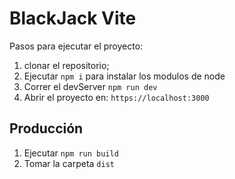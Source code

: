 # BlackJack Vite

Pasos para ejecutar el proyecto:

1. clonar el repositorio;
2. Ejecutar ```npm i``` para instalar los modulos de node
3. Correr el devServer ``` npm run dev ```
4. Abrir el proyecto en: ``https://localhost:3000 ``

## Producción
1. Ejecutar `` npm run build ``
2. Tomar la carpeta `` dist ``